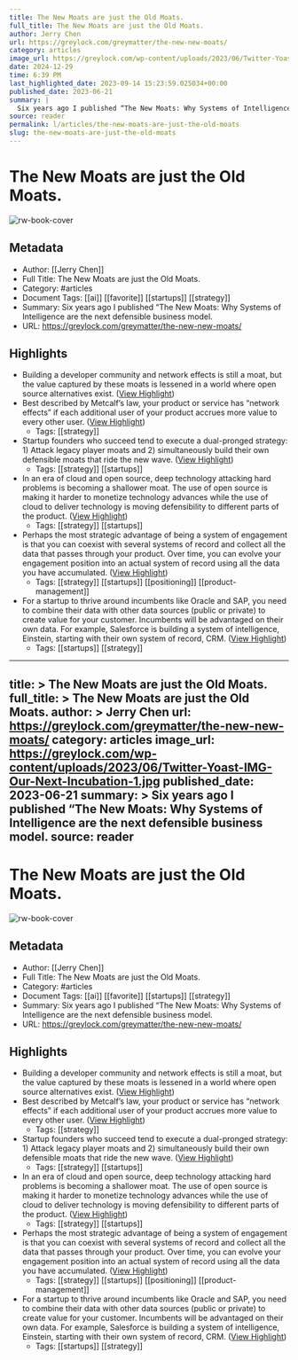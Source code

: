 ```yaml
---
title: The New Moats are just the Old Moats.
full_title: The New Moats are just the Old Moats.
author: Jerry Chen
url: https://greylock.com/greymatter/the-new-new-moats/
category: articles
image_url: https://greylock.com/wp-content/uploads/2023/06/Twitter-Yoast-IMG-Our-Next-Incubation-1.jpg
date: 2024-12-29
time: 6:39 PM
last_highlighted_date: 2023-09-14 15:23:59.025034+00:00
published_date: 2023-06-21
summary: |
  Six years ago I published “The New Moats: Why Systems of Intelligence are the next defensible business model.
source: reader
permalink: l/articles/the-new-moats-are-just-the-old-moats
slug: the-new-moats-are-just-the-old-moats
---
```

# The New Moats are just the Old Moats.

![rw-book-cover](https://greylock.com/wp-content/uploads/2023/06/Twitter-Yoast-IMG-Our-Next-Incubation-1.jpg)

## Metadata
- Author: [[Jerry Chen]]
- Full Title: The New Moats are just the Old Moats.
- Category: #articles
- Document Tags: [[ai]] [[favorite]] [[startups]] [[strategy]] 
- Summary: Six years ago I published “The New Moats: Why Systems of Intelligence are the next defensible business model.
- URL: https://greylock.com/greymatter/the-new-new-moats/

## Highlights
- Building a developer community and network effects is still a moat, but the value captured by these moats is lessened in a world where open source alternatives exist. ([View Highlight](https://read.readwise.io/read/01haa3n3j69rndepq9e5xt5vf7))
- Best described by Metcalf’s law, your product or service has “network effects” if each additional user of your product accrues more value to every other user. ([View Highlight](https://read.readwise.io/read/01haa3rbk3md6mvd5hkhfhqsd7))
    - Tags: [[strategy]] 
- Startup founders who succeed tend to execute a dual-pronged strategy: 1) Attack legacy player moats and 2) simultaneously build their own defensible moats that ride the new wave. ([View Highlight](https://read.readwise.io/read/01haa3y6xh9aa6zxx1manvhn9p))
    - Tags: [[strategy]] [[startups]] 
- In an era of cloud and open source, deep technology attacking hard problems is becoming a shallower moat. The use of open source is making it harder to monetize technology advances while the use of cloud to deliver technology is moving defensibility to different parts of the product. ([View Highlight](https://read.readwise.io/read/01haa40xg3jxqngnwsjh8g56hv))
    - Tags: [[strategy]] [[startups]] 
- Perhaps the most strategic advantage of being a system of engagement is that you can coexist with several systems of record and collect all the data that passes through your product. Over time, you can evolve your engagement position into an actual system of record using all the data you have accumulated. ([View Highlight](https://read.readwise.io/read/01haa47w2ds3k46mqkx00pm6vm))
    - Tags: [[strategy]] [[startups]] [[positioning]] [[product-management]] 
- For a startup to thrive around incumbents like Oracle and SAP, you need to combine their data with other data sources (public or private) to create value for your customer. Incumbents will be advantaged on their own data. For example, Salesforce is building a system of intelligence, Einstein, starting with their own system of record, CRM. ([View Highlight](https://read.readwise.io/read/01haa4ay441me0vq2kcj6hxrqx))
    - Tags: [[startups]] [[strategy]] 


---
title: >
  The New Moats are just the Old Moats.
full_title: >
  The New Moats are just the Old Moats.
author: >
  Jerry Chen
url: https://greylock.com/greymatter/the-new-new-moats/
category: articles
image_url: https://greylock.com/wp-content/uploads/2023/06/Twitter-Yoast-IMG-Our-Next-Incubation-1.jpg
published_date: 2023-06-21
summary: >
  Six years ago I published “The New Moats: Why Systems of Intelligence are the next defensible business model.
source: reader
---
# The New Moats are just the Old Moats.

![rw-book-cover](https://greylock.com/wp-content/uploads/2023/06/Twitter-Yoast-IMG-Our-Next-Incubation-1.jpg)

## Metadata
- Author: [[Jerry Chen]]
- Full Title: The New Moats are just the Old Moats.
- Category: #articles
- Document Tags: [[ai]] [[favorite]] [[startups]] [[strategy]] 
- Summary: Six years ago I published “The New Moats: Why Systems of Intelligence are the next defensible business model.
- URL: https://greylock.com/greymatter/the-new-new-moats/

## Highlights
- Building a developer community and network effects is still a moat, but the value captured by these moats is lessened in a world where open source alternatives exist. ([View Highlight](https://read.readwise.io/read/01haa3n3j69rndepq9e5xt5vf7))
- Best described by Metcalf’s law, your product or service has “network effects” if each additional user of your product accrues more value to every other user. ([View Highlight](https://read.readwise.io/read/01haa3rbk3md6mvd5hkhfhqsd7))
    - Tags: [[strategy]] 
- Startup founders who succeed tend to execute a dual-pronged strategy: 1) Attack legacy player moats and 2) simultaneously build their own defensible moats that ride the new wave. ([View Highlight](https://read.readwise.io/read/01haa3y6xh9aa6zxx1manvhn9p))
    - Tags: [[strategy]] [[startups]] 
- In an era of cloud and open source, deep technology attacking hard problems is becoming a shallower moat. The use of open source is making it harder to monetize technology advances while the use of cloud to deliver technology is moving defensibility to different parts of the product. ([View Highlight](https://read.readwise.io/read/01haa40xg3jxqngnwsjh8g56hv))
    - Tags: [[strategy]] [[startups]] 
- Perhaps the most strategic advantage of being a system of engagement is that you can coexist with several systems of record and collect all the data that passes through your product. Over time, you can evolve your engagement position into an actual system of record using all the data you have accumulated. ([View Highlight](https://read.readwise.io/read/01haa47w2ds3k46mqkx00pm6vm))
    - Tags: [[strategy]] [[startups]] [[positioning]] [[product-management]] 
- For a startup to thrive around incumbents like Oracle and SAP, you need to combine their data with other data sources (public or private) to create value for your customer. Incumbents will be advantaged on their own data. For example, Salesforce is building a system of intelligence, Einstein, starting with their own system of record, CRM. ([View Highlight](https://read.readwise.io/read/01haa4ay441me0vq2kcj6hxrqx))
    - Tags: [[startups]] [[strategy]] 


